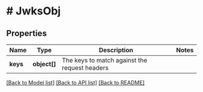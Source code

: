 # # JwksObj

## Properties

Name | Type | Description | Notes
------------ | ------------- | ------------- | -------------
**keys** | **object[]** | The keys to match against the request headers |

[[Back to Model list]](../../README.md#models) [[Back to API list]](../../README.md#endpoints) [[Back to README]](../../README.md)

